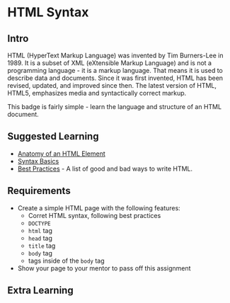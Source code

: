 # HTML Syntax

## Intro

HTML (HyperText Markup Language) was invented by Tim Burners-Lee in 1989. It is a subset of XML (eXtensible Markup Language) and is not a programming language - it is a markup language. That means it is used to describe data and documents. Since it was first invented, HTML has been revised, updated, and improved since then. The latest version of HTML, HTML5, emphasizes media and syntactically correct markup.

This badge is fairly simple - learn the language and structure of an HTML document.

## Suggested Learning

- [Anatomy of an HTML Element](https://codepen.io/var-bin/pen/bWQKGW)
- [Syntax Basics](http://marksheet.io/html-syntax.html)
- [Best Practices](https://www.w3schools.com/html/html5_syntax.asp) - A list of good and bad ways to write HTML.

## Requirements

- Create a simple HTML page with the following features:
  - Corret HTML syntax, following best practices
  - `DOCTYPE`
  - `html` tag
  - `head` tag
  - `title` tag
  - `body` tag
  - tags inside of the `body` tag
- Show your page to your mentor to pass off this assignment

## Extra Learning

